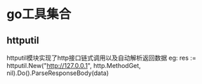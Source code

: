 <h1>go工具集合</>

## httputil
httputil模块实现了http接口链式调用以及自动解析返回数据
eg: res := httputil.New("http://127.0.0.1", http.MethodGet, nil).Do().ParseResponseBody(data)